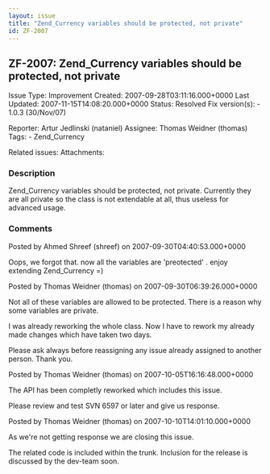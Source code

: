 ```yaml
---
layout: issue
title: "Zend_Currency variables should be protected, not private"
id: ZF-2007
---
```


ZF-2007: Zend\_Currency variables should be protected, not private
------------------------------------------------------------------

 Issue Type: Improvement Created: 2007-09-28T03:11:16.000+0000 Last Updated: 2007-11-15T14:08:20.000+0000 Status: Resolved Fix version(s): - 1.0.3 (30/Nov/07)
 
 Reporter:  Artur Jedlinski (nataniel)  Assignee:  Thomas Weidner (thomas)  Tags: - Zend\_Currency
 
 Related issues: 
 Attachments: 
### Description

Zend\_Currency variables should be protected, not private. Currently they are all private so the class is not extendable at all, thus useless for advanced usage.

 

 

### Comments

Posted by Ahmed Shreef (shreef) on 2007-09-30T04:40:53.000+0000

Oops, we forgot that. now all the variables are 'preotected' . enjoy extending Zend\_Currency =)

 

 

Posted by Thomas Weidner (thomas) on 2007-09-30T06:39:26.000+0000

Not all of these variables are allowed to be protected. There is a reason why some variables are private.

I was already reworking the whole class. Now I have to rework my already made changes which have taken two days.

Please ask always before reassigning any issue already assigned to another person. Thank you.

 

 

Posted by Thomas Weidner (thomas) on 2007-10-05T16:16:48.000+0000

The API has been completly reworked which includes this issue.

Please review and test SVN 6597 or later and give us response.

 

 

Posted by Thomas Weidner (thomas) on 2007-10-10T14:01:10.000+0000

As we're not getting response we are closing this issue.

The related code is included within the trunk. Inclusion for the release is discussed by the dev-team soon.

 

 